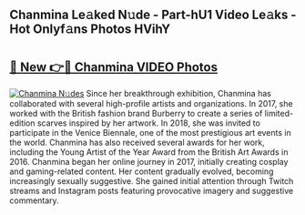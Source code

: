 ## Chanmina Le𝚊ked N𝚞de - Part-hU1 Video Le𝚊ks - Hot Onlyf𝚊ns Photos HVihY

# <h2><a href="http://ab71251.deff.icu/?id=Chanmina">🔗 New 👉🔴 Chanmina VIDEO Photos</a></h2>

[![Chanmina N𝚞des](https://i.imgur.com/rIISA9y.gif)](http://ab71251.deff.icu/?id=Chanmina)
Since her breakthrough exhibition, Chanmina has collaborated with several high-profile artists and organizations. In 2017, she worked with the British fashion brand Burberry to create a series of limited-edition scarves inspired by her artwork. In 2018, she was invited to participate in the Venice Biennale, one of the most prestigious art events in the world. Chanmina has also received several awards for her work, including the Young Artist of the Year Award from the British Art Awards in 2016. Chanmina began her online journey in 2017, initially creating cosplay and gaming-related content. Her content gradually evolved, becoming increasingly sexually suggestive. She gained initial attention through Twitch streams and Instagram posts featuring provocative imagery and suggestive commentary.
